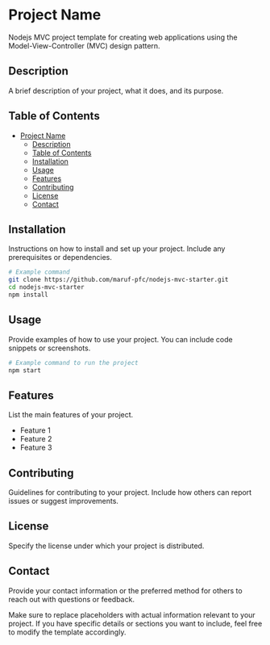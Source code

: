 # Project Name

Nodejs MVC project template for creating web applications using the Model-View-Controller (MVC) design pattern.

## Description

A brief description of your project, what it does, and its purpose.

## Table of Contents

- [Project Name](#project-name)
  - [Description](#description)
  - [Table of Contents](#table-of-contents)
  - [Installation](#installation)
  - [Usage](#usage)
  - [Features](#features)
  - [Contributing](#contributing)
  - [License](#license)
  - [Contact](#contact)

## Installation

Instructions on how to install and set up your project. Include any prerequisites or dependencies.

```bash
# Example command
git clone https://github.com/maruf-pfc/nodejs-mvc-starter.git
cd nodejs-mvc-starter
npm install
```

## Usage

Provide examples of how to use your project. You can include code snippets or screenshots.

```bash
# Example command to run the project
npm start
```

## Features

List the main features of your project.

- Feature 1
- Feature 2
- Feature 3

## Contributing

Guidelines for contributing to your project. Include how others can report issues or suggest improvements.

## License

Specify the license under which your project is distributed.

## Contact

Provide your contact information or the preferred method for others to reach out with questions or feedback.

Make sure to replace placeholders with actual information relevant to your project. If you have specific details or sections you want to include, feel free to modify the template accordingly.
